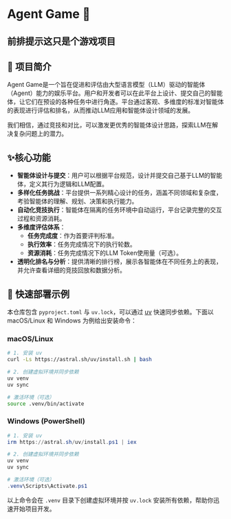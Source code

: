 # Agent Game 🚀
## 前排提示这只是个游戏项目
## 📖 项目简介

Agent Game是一个旨在促进和评估由大型语言模型（LLM）驱动的智能体（Agent）能力的娱乐平台。用户和开发者可以在此平台上设计、提交自己的智能体，让它们在预设的各种任务中进行角逐。平台通过客观、多维度的标准对智能体的表现进行评估和排名，从而推动LLM应用和智能体设计领域的发展。

我们相信，通过竞技和对比，可以激发更优秀的智能体设计思路，探索LLM在解决复杂问题上的潜力。

## ✨核心功能

* **智能体设计与提交**：用户可以根据平台规范，设计并提交自己基于LLM的智能体，定义其行为逻辑和LLM配置。
* **多样化任务挑战**：平台提供一系列精心设计的任务，涵盖不同领域和复杂度，考验智能体的理解、规划、决策和执行能力。
* **自动化竞技执行**：智能体在隔离的任务环境中自动运行，平台记录完整的交互过程和资源消耗。
* **多维度评估体系**：
    * **任务完成度**：作为首要评判标准。
    * **执行效率**：任务完成情况下的执行轮数。
    * **资源消耗**：任务完成情况下的LLM Token使用量（可选）。
* **透明化排名与分析**：提供清晰的排行榜，展示各智能体在不同任务上的表现，并允许查看详细的竞技回放和数据分析。

## 🚀 快速部署示例

本仓库包含 `pyproject.toml` 与 `uv.lock`，可以通过 [uv](https://github.com/astral-sh/uv) 快速同步依赖。下面以 macOS/Linux 和 Windows 为例给出安装命令：

### macOS/Linux
```bash
# 1. 安装 uv
curl -Ls https://astral.sh/uv/install.sh | bash

# 2. 创建虚拟环境并同步依赖
uv venv
uv sync

# 激活环境（可选）
source .venv/bin/activate
```

### Windows (PowerShell)
```powershell
# 1. 安装 uv
irm https://astral.sh/uv/install.ps1 | iex

# 2. 创建虚拟环境并同步依赖
uv venv
uv sync

# 激活环境（可选）
.venv\Scripts\Activate.ps1
```

以上命令会在 `.venv` 目录下创建虚拟环境并按 `uv.lock` 安装所有依赖，帮助你迅速开始项目开发。
